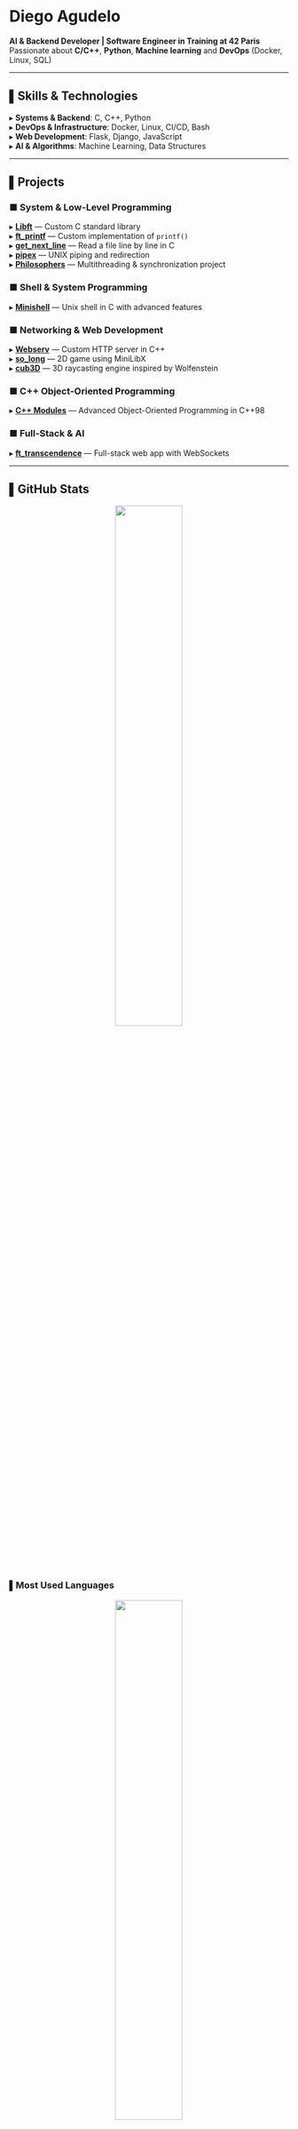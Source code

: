 # Diego Agudelo  
**AI & Backend Developer | Software Engineer in Training at 42 Paris**  
Passionate about **C/C++**, **Python**, **Machine learning** and **DevOps** (Docker, Linux, SQL)  

---

## ▌Skills & Technologies
▸ **Systems & Backend**: C, C++, Python  
▸ **DevOps & Infrastructure**: Docker, Linux, CI/CD, Bash  
▸ **Web Development**: Flask, Django, JavaScript  
▸ **AI & Algorithms**: Machine Learning, Data Structures  

---

## ▌Projects  

### ■ **System & Low-Level Programming**
▸ [**Libft**](https://github.com/ai-dg/libft) — Custom C standard library  
▸ [**ft_printf**](https://github.com/ai-dg/ft_printf) — Custom implementation of `printf()`  
▸ [**get_next_line**](https://github.com/ai-dg/get_next_line) — Read a file line by line in C  
▸ [**pipex**](https://github.com/ai-dg/pipex) — UNIX piping and redirection  
▸ [**Philosophers**](https://github.com/ai-dg/philosophers) — Multithreading & synchronization project  

### ■ **Shell & System Programming**
▸ [**Minishell**](https://github.com/ai-dg/minishell) — Unix shell in C with advanced features  

### ■ **Networking & Web Development**
▸ [**Webserv**](https://github.com/ai-dg/webserv_) — Custom HTTP server in C++  
▸ [**so_long**](https://github.com/ai-dg/so_long) — 2D game using MiniLibX  
▸ [**cub3D**](https://github.com/ai-dg/cub3d) — 3D raycasting engine inspired by Wolfenstein  

### ■ **C++ Object-Oriented Programming**
▸ [**C++ Modules**](https://github.com/ai-dg/cpp_modules) — Advanced Object-Oriented Programming in C++98  

### ■ **Full-Stack & AI**
▸ [**ft_transcendence**](https://github.com/ai-dg/ft_transcendence) — Full-stack web app with WebSockets  

---

## ▌GitHub Stats
<div align="center">
  <img src="https://github-readme-streak-stats.herokuapp.com/?user=ai-dg&theme=tokyonight" width="49%">
</div>

### ▌Most Used Languages
<div align="center">
  <img src="https://github-readme-stats.vercel.app/api/top-langs/?username=ai-dg&langs_count=10&layout=compact&theme=tokyonight" width="49%">
</div>

---

## ▌Contact  
▸ [LinkedIn](https://www.linkedin.com/in/diego-agudelo-35a378130/)  
▸ ✉ diegoagudeloa@gmail.com  

![Profile Views](https://komarev.com/ghpvc/?username=ai-dg&color=blue)



<!--
**ai-dg/ai-dg** is a ✨ _special_ ✨ repository because its `README.md` (this file) appears on your GitHub profile.

Here are some ideas to get you started:

- 🔭 I’m currently working on ...
- 🌱 I’m currently learning ...
- 👯 I’m looking to collaborate on ...
- 🤔 I’m looking for help with ...
- 💬 Ask me about ...
- 📫 How to reach me: ...
- 😄 Pronouns: ...
- ⚡ Fun fact: ...
# 👋 Hello, I'm Diego!

💻 **AI & Backend Developer** | **Software Engineer in Training at 42 Paris**  
🚀 Passionate about **C/C++**, **Python**, and **DevOps** (Docker, Linux, SQL)  

---

## 🛠 My Skills:
🔹 **Systems & Backend Programming**: C, C++, Python  
🔹 **DevOps & Infrastructure**: Docker, Linux, CI/CD, Bash  
🔹 **Web Development**: Flask, Django, JavaScript  
🔹 **AI & Algorithms**: Machine Learning, Data Structures  

---

## 📌 My Projects:
### 🔥 **Low-Level Programming & System**
- 📚 **[Libft](https://github.com/ai-dg/libft)** → Custom C standard library  
- 🖨 **[ft_printf](https://github.com/ai-dg/ft_printf)** → Custom implementation of `printf()`  
- 📄 **[get_next_line](https://github.com/ai-dg/get_next_line)** → Read a file line by line in C  
- 🏗 **[push_swap](https://github.com/ai-dg/push_swap)** → Sorting algorithm with the fewest moves  
- 🔀 **[pipex](https://github.com/ai-dg/pipex)** → Pipe and redirection handling in UNIX  
- 🧵 **[Philosophers](https://github.com/ai-dg/philosophers)** → Multithreading synchronization project  

### 🖥 **Shell & System Programming**
- 🐚 **[Minishell](https://github.com/ai-dg/minishell)** → Unix shell in C with advanced features  

### 🌐 **Networking & Web Development**
- 🌍 **[Webserv](https://github.com/ai-dg/webserv_)** → HTTP server in C++  
- 🎮 **[so_long](https://github.com/ai-dg/so_long)** → 2D game using MiniLibX  
- 🕹 **[cub3D](https://github.com/ai-dg/cub3d)** → 3D raycasting engine inspired by Wolfenstein  

### 🚀 **C++ Object-Oriented Programming**
- 🎯 **[C++ Modules](https://github.com/ai-dg/cpp_modules)** → Advanced Object-Oriented Programming in C++98  

### ⚡ **Full-Stack & AI**
- 🏗 **[ft_transcendence](https://github.com/ai-dg/ft_transcendence)** → Full-stack web app with WebSockets  

---

### 🔥 **Most Used Languages**
<p align="center">
  <img src="https://github-readme-stats.vercel.app/api/top-langs/?username=ai-dg&langs_count=10&layout=compact&theme=radical" width="49%">
</p>

---

## 📫 Reach Me At:
[![LinkedIn](https://img.shields.io/badge/-LinkedIn-blue?style=flat-square&logo=linkedin&logoColor=white)](https://www.linkedin.com/in/diego-agudelo-35a378130/)  
✉️ **diegoagudeloa@gmail.com**  

![Profile Views](https://komarev.com/ghpvc/?username=ai-dg&color=blue)

-->

